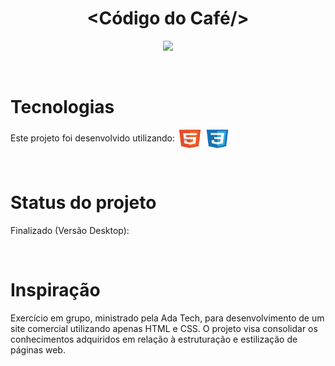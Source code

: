 <h1 align="center">&lt;Código do Café/&gt;</h1>

<p align="center">
 <img src="./img/">
</p>

<br>

# Tecnologias
Este projeto foi desenvolvido utilizando:
    <img align="center" height="30" width="40" alt="html-icon" src="https://raw.githubusercontent.com/devicons/devicon/master/icons/html5/html5-original.svg">
    <img align="center" height="30" width="40" alt="css-icon" src="https://raw.githubusercontent.com/devicons/devicon/master/icons/css3/css3-original.svg">
 
<br>

# Status do projeto
Finalizado (Versão Desktop): 

<br>

# Inspiração
Exercício em grupo, ministrado pela Ada Tech, para desenvolvimento de um site comercial utilizando apenas HTML e CSS. O projeto visa
consolidar os conhecimentos adquiridos em relação à estruturação e estilização de páginas web.

<br>
